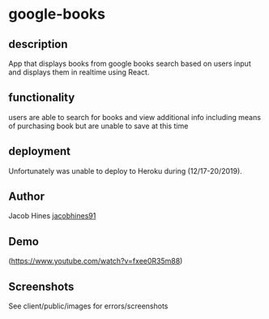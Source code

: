 # google-books


## description
App that displays books from google books search based on users input and displays them in realtime using React.

## functionality 

users are able to search for books and view additional info including means of purchasing book but are unable to save at this time 

## deployment 

Unfortunately was unable to deploy to Heroku during (12/17-20/2019).

## Author
Jacob Hines [jacobhines91](https://github.com/jacobhines91)

## Demo
(https://www.youtube.com/watch?v=fxee0R35m88)


## Screenshots 
See client/public/images for errors/screenshots
